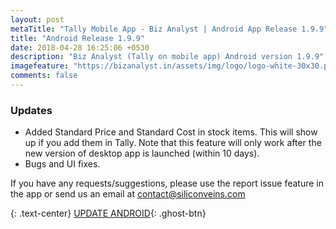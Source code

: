 ```yaml
---
layout: post
metaTitle: "Tally Mobile App - Biz Analyst | Android App Release 1.9.9"
title: "Android Release 1.9.9"
date: 2018-04-28 16:25:06 +0530
description: "Biz Analyst (Tally on mobile app) Android version 1.9.9"
imagefeature: "https://bizanalyst.in/assets/img/logo/logo-white-30x30.png"
comments: false
---
```



### Updates
- Added Standard Price and Standard Cost in stock items. This will show up if you add them in Tally. Note that this feature will only work after the new version of desktop app is launched (within 10 days).
- Bugs and UI fixes.


If you have any requests/suggestions, please use the report issue feature in the app or send us an email at contact@siliconveins.com


{: .text-center}
[UPDATE ANDROID](https://play.google.com/store/apps/details?id=in.bizanalyst){: .ghost-btn}

